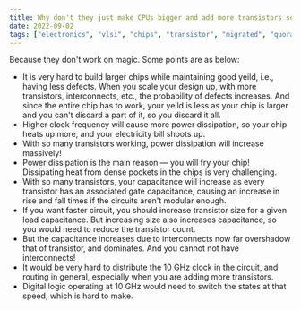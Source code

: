 ```yaml
---
title: Why don't they just make CPUs bigger and add more transistors so we can have 10 GHz?
date: 2022-09-02
tags: ["electronics", "vlsi", "chips", "transistor", "migrated", "quora"]
---
```


Because they don't work on magic. Some points are as below:

-   It is very hard to build larger chips while maintaining good yeild, i.e., having less defects. When you scale your design up, with more transistors, interconnects, etc., the probability of defects increases. And since the entire chip has to work, your yeild is less as your chip is larger and you can't discard a part of it, so you discard it all.
-   Higher clock frequency will cause more power dissipation, so your chip heats up more, and your electricity bill shoots up.
-   With so many transistors working, power dissipation will increase massively! 
-   Power dissipation is the main reason — you will fry your chip! Dissipating heat from dense pockets in the chips is very challenging.
-   With so many transistors, your capacitance will increase as every transistor has an associated gate capacitance, causing an increase in rise and fall times if the circuits aren't modular enough.
-   If you want faster circuit, you should increase transistor size for a given load capacitance. But increasing size also increases capacitance, so you would need to reduce the transistor count.
-   But the capacitance increases due to interconnects now far overshadow that of transistor, and dominates. And you cannot not have interconnects!
-   It would be very hard to distribute the 10 GHz clock in the circuit, and routing in general, especially when you are adding more transistors.
-   Digital logic operating at 10 GHz would need to switch the states at that speed, which is hard to make.
